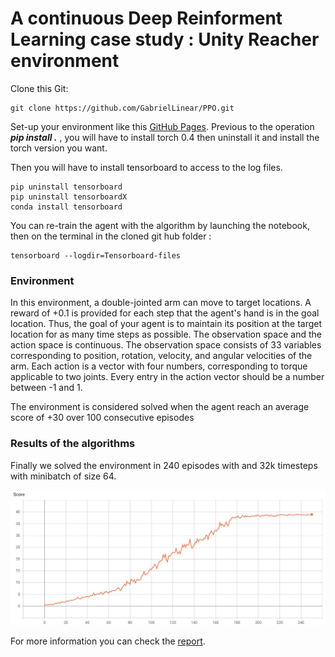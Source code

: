 # A continuous Deep Reinforment Learning case study : Unity Reacher environment
Clone this Git:
```
git clone https://github.com/GabrielLinear/PPO.git
```
Set-up your environment like this [GitHub Pages](https://github.com/udacity/Value-based-methods#dependencies).
Previous to the operation ***pip install .*** , you will have to install torch 0.4 then uninstall it and install the torch version you want.

Then you will have to install tensorboard to access to the log files.
```
pip uninstall tensorboard
pip uninstall tensorboardX
conda install tensorboard
```

You can re-train the agent with the algorithm by launching the notebook, then on the terminal in the cloned git hub folder :
```
tensorboard --logdir=Tensorboard-files
```

### Environment
In this environment, a double-jointed arm can move to target locations. A reward of +0.1 is provided for each step that the agent's hand is in the goal location. Thus, the goal of your agent is to maintain its position at the target location for as many time steps as possible.
The observation space and the action space is continuous. The observation space consists of 33 variables corresponding to position, rotation, velocity, and angular velocities of the arm. Each action is a vector with four numbers, corresponding to torque applicable to two joints. Every entry in the action vector should be a number between -1 and 1.

The environment is considered solved when the agent reach an average score of +30 over 100 consecutive episodes

### Results of the algorithms

Finally we solved the environment in 240 episodes with and 32k timesteps with minibatch of size 64.

<p align="center">
  <img src= "https://github.com/GabrielLinear/PPO/blob/main/Images/Score_actor_critic.jpg" />
</p>



For more information you can check the [report](https://github.com/GabrielLinear/PPO/blob/main/Report.pdf). 
